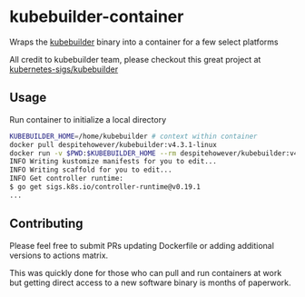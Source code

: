 # kubebuilder-container

Wraps the [kubebuilder][kb] binary into a container for a few select platforms

All credit to kubebuilder team, please checkout this great project at [kubernetes-sigs/kubebuilder][kb]

## Usage

Run container to initialize a local directory

```bash
KUBEBUILDER_HOME=/home/kubebuilder # context within container
docker pull despitehowever/kubebuilder:v4.3.1-linux
docker run -v $PWD:$KUBEBUILDER_HOME --rm despitehowever/kubebuilder:v4.3.1-linux init
INFO Writing kustomize manifests for you to edit...
INFO Writing scaffold for you to edit...
INFO Get controller runtime:
$ go get sigs.k8s.io/controller-runtime@v0.19.1
...
```

## Contributing
Please feel free to submit PRs updating Dockerfile or adding additional versions to actions matrix. 

This was quickly done for those who can pull and run containers at work but getting direct access to a new software binary is months of paperwork.

[kb]: https://github.com/kubernetes-sigs/kubebuilder

